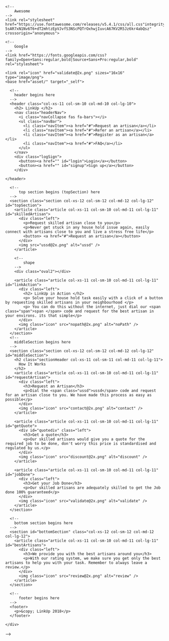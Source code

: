 

 <!--  Link up website-->
<!DOCTYPE html>
<html lang="en">
  <head>
    <meta charset="utf-8">
    <meta name="viewport" content="width=device-width, initial-scale=1.0">
    <meta http-equiv="X-UA-Compatible" content="ie=edge">
    <meta name="author" content="Ego Victor" />
    <meta name="description" content="LinkUp Web Page" />
    <meta name="keywords" content="LinkUp, Artisans, household issue">
    <title> LinkUp </title>
    <link rel="stylesheet" href="css/style.css">

    <!--
        Awesome
    -->
    <link rel="stylesheet" href="https://use.fontawesome.com/releases/v5.4.1/css/all.css"integrity="sha384-5sAR7xN1Nv6T6+dT2mhtzEpVJvfS3NScPQTrOxhwjIuvcA67KV2R5Jz6kr4abQsz" crossorigin="anonymous">

    <!--
        Google
    -->
    <link href="https://fonts.googleapis.com/css?family=Open+Sans:regular,bold|Source+Sans+Pro:regular,bold" rel="stylesheet">

    <link rel="icon" href="validate@2x.png" sizes="16x16" type="image/png">
    <base href="asset/" target="_self">

  </head>

  <!--
      body begins here
  -->
  <body>
    <div class="container col-xs-12 col-sm-12 col-md-12 col-lg-12">
      <div class="oval"></div>

      <!--
        header begins here
      -->
      <header class="col-xs-11 col-sm-10 col-md-10 col-lg-10">
        <h2> LinkUp </h2>
        <nav class="headerNav">
          <i class="navCollapse fas fa-bars"></i>
          <ul class="navBar">
            <li class="navItem"><a href="#">Request an artisan</a></li>
            <li class="navItem"><a href="#">Refer an artisan</a></li>
            <li class="navItem"><a href="#">Register as an artisan</a></li>
            <li class="navItem"><a href="#">FAQ</a></li>
          </ul>
        </nav>
        <div class="logSign">
          <button><a href="" id="login">Login</a></button>
          <button><a href="" id="signup">Sign up</a></button>
        </div>

    </header>

      <!--
          top section begins (topSection) here
      -->
      <section class="section col-xs-12 col-sm-12 col-md-12 col-lg-12" id="topSection">
        <article class="article col-xs-11 col-sm-10 col-md-11 col-lg-11" id="skilledArtisan">
          <div class="left">
            <p>Request skilled artisan close to you</p>
            <p>Never get stuck in any house hold issue again, easily connect with artisans close to you and live a stress free life</p>
            <button> <a href="#">Request an artisan</a></button>
          </div>
          <img src="ussd@2x.png" alt="ussd" />
        </article>

        <!--
            shape
        -->
        <div class="oval2"></div>

        <article class="article col-xs-11 col-sm-10 col-md-11 col-lg-11" id="linkAction">
          <div class="left">
            <h2> LinkUp in Action </h2>
            <p> Solve your house hold task easily with a click of a button by requesting skilled artisans in your neighbourhood </p>
            <p> You can do this without the internet, just dial our <span class="span">span </span> code and request for the best artisan in your environs. its that simple</p>
          </div>
          <img class="icon" src="nopath@2x.png" alt="noPath" />
        </article>
      </section>
      <!--
        middleSection begins here
      -->
      <section class="section col-xs-12 col-sm-12 col-md-12 col-lg-12" id="middleSection">
        <h2 class="sectionHeader col-xs-11 col-sm-11 col-md-11 col-lg-11">
          How It Works
        </h2>
        <article class="article col-xs-11 col-sm-10 col-md-11 col-lg-11" id="requestArtisan">
          <div class="left">
            <h3>Request an Artisan</h3>
            <p>Dial the <span class="ussd">ussd</span> code and request for an artisan close to you. We have made this process as easy as possible</p>
          </div>
          <img class="icon" src="contact@2x.png" alt="contact" />
        </article>

        <article class="article col-xs-11 col-sm-10 col-md-11 col-lg-11" id="getQuote">
          <div id="quotediv" class="left">
            <h3>Get a quote</h3>
            <p>Our skilled artisans would give you a quote for the required job to be done, don't worry this price is standardised and regulated by us.</p>
          </div>
          <img class="icon" src="discount@2x.png" alt="discount" />
        </article>

        <article class="article col-xs-11 col-sm-10 col-md-11 col-lg-11" id="jobDone">
          <div class="left">
            <h3>Get your Job Done</h3>
            <p>Our skilled artisans are adequately skilled to get the Job done 100% guaranteed</p>
          </div>
          <img class="icon" src="validate@2x.png" alt="validate" />
        </article>
      </section>

      <!--
        bottom section begins here
      -->
      <section id="bottomSection" class="col-xs-12 col-sm-12 col-md-12 col-lg-12">
        <article class="article col-xs-11 col-sm-10 col-md-11 col-lg-11" id="bestArtisans">
          <div class="left">
            <h3>We provide you with the best artisans around you</h3>
            <p>With our rating system, we make sure you get only the best artisans to help you with your task. Remember to always leave a review.</p>
          </div>
          <img class="icon" src="review@2x.png" alt="review" />
        </article>
      </section>

      <!--
          footer begins here
      -->
      <footer>
        <p>&copy; LinkUp 2018</p>
      </footer>

    </div>
  </body>
</html>
  

-->